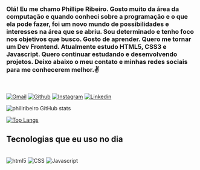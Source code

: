 ### Olá! Eu me chamo Phillipe Ribeiro. Gosto muito da área da computação e quando conheci sobre a programação e o que ela pode fazer, foi um novo mundo de possibilidades e interesses na área que se abriu. Sou determinado e tenho foco nos objetivos que busco. Gosto de aprender. Quero me tornar um Dev Frontend. Atualmente estudo HTML5, CSS3 e Javascript. Quero continuar estudando e desenvolvendo projetos. Deixo abaixo o meu contato e minhas redes sociais para me conhecerem melhor.✌️
<br/>

[![Gmail](https://img.shields.io/badge/Gmail-D14836?style=for-the-badge&logo=gmail&logoColor=white)](https://phillrocha@gmail.com)
[![Github](https://img.shields.io/badge/GitHub-100000?style=for-the-badge&logo=github&logoColor=white)](https://https://github.com/phillribeiro)
[![Instagram](https://img.shields.io/badge/Instagram-E4405F?style=for-the-badge&logo=instagram&logoColor=white)](https://https://www.instagram.com/phillipe_rocha10/)
[![Linkedin](https://img.shields.io/badge/LinkedIn-0077B5?style=for-the-badge&logo=linkedin&logoColor=white)](htpps://https://www.linkedin.com/in/phillipe-ribeiro-rocha-682a8b203/)

![phillribeiro GitHub stats](https://github-readme-stats.vercel.app/api?username=phillribeiro&show_icons=true&theme=radical)

[![Top Langs](https://github-readme-stats.vercel.app/api/top-langs/?username=phillribeiro&layout=compact)](https://github.com/anuraghazra/github-readme-stats)

## Tecnologias que eu uso no dia 

<div style="display: inline_block"><br/>
    <img align="center" src="https://img.shields.io/badge/HTML5-E34F26?style=for-the-badge&logo=html5&logoColor=white" alt="html5"/>
    <img align="center" src="https://img.shields.io/badge/CSS3-1572B6?style=for-the-badge&logo=css3&logoColor=white" alt="CSS"/>
    <img align="center" src="https://img.shields.io/badge/JavaScript-F7DF1E?style=for-the-badge&logo=javascript&logoColor=black" alt="Javascript"/>
</div>
